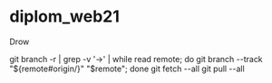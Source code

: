# diplom_web21
Drow

git branch -r | grep -v '\->' | while read remote; do git branch --track "${remote#origin/}" "$remote"; done
git fetch --all
git pull --all